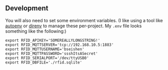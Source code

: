 ## Development
You will also need to set some environment variables. (I like using a tool like
[autoenv](https://github.com/kennethreitz/autoenv) or [direnv](https://direnv.net/)
to manage these per-project.  My `.env` file looks something like the following:)

    export RFID_APIKEY='SOMEREALLYLONGSTRING!'
    export RFID_MQTTSERVER='tcp://192.168.10.5:1883'
    export RFID_MQTTUSERNAME='bseishen'
    export RFID_MQTTPASSWORD='ssshItsASecret'
    export RFID_SERIALPORT='/dev/ttyUSB0'
    export RFID_DBFILE='./rfid.sqlite'
